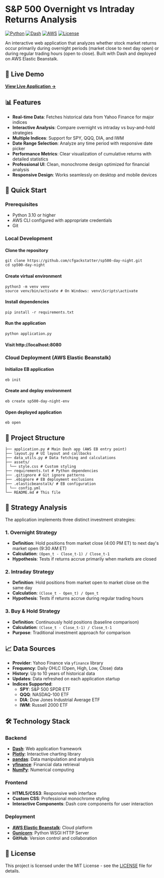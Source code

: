 # S&P 500 Overnight vs Intraday Returns Analysis

[![Python](https://img.shields.io/badge/Python-3.10+-blue.svg)](https://www.python.org/downloads/)
[![Dash](https://img.shields.io/badge/Dash-2.18+-green.svg)](https://dash.plotly.com/)
[![AWS](https://img.shields.io/badge/AWS-Elastic%20Beanstalk-orange.svg)](https://aws.amazon.com/elasticbeanstalk/)
[![License](https://img.shields.io/badge/License-MIT-yellow.svg)](LICENSE)

An interactive web application that analyzes whether stock market returns occur primarily during overnight periods (market close to next day open) or during regular trading hours (open to close). Built with Dash and deployed on AWS Elastic Beanstalk.

## 🌟 Live Demo

[**View Live Application →**](http://sp500-day-night-env.eba-muader23.us-east-1.elasticbeanstalk.com/)

## 📊 Features

- **Real-time Data**: Fetches historical data from Yahoo Finance for major indices
- **Interactive Analysis**: Compare overnight vs intraday vs buy-and-hold strategies
- **Multiple Indices**: Support for SPY, QQQ, DIA, and IWM
- **Date Range Selection**: Analyze any time period with responsive date picker
- **Performance Metrics**: Clear visualization of cumulative returns with detailed statistics
- **Professional UI**: Clean, monochrome design optimized for financial analysis
- **Responsive Design**: Works seamlessly on desktop and mobile devices

## 🚀 Quick Start

### Prerequisites

- Python 3.10 or higher
- AWS CLI configured with appropriate credentials
- Git

### Local Development

#### Clone the repository

```console
git clone https://github.com/cfgackstatter/sp500-day-night.git
cd sp500-day-night
```

#### Create virtual environment

```console
python3 -m venv venv
source venv/bin/activate # On Windows: venv\Scripts\activate
```

#### Install dependencies

```console
pip install -r requirements.txt
```

#### Run the application

```console
python application.py
```

#### Visit http://localhost:8080

### Cloud Deployment (AWS Elastic Beanstalk)

#### Initialize EB application

```console
eb init
```

#### Create and deploy environment

```console
eb create sp500-day-night-env
```

#### Open deployed application

```console
eb open
```

## 📁 Project Structure

```sp500-day-night/
├── application.py # Main Dash app (AWS EB entry point)
├── layout.py # UI layout and callbacks
├── data_utils.py # Data fetching and calculations
├── assets/
│ └── style.css # Custom styling
├── requirements.txt # Python dependencies
├── .gitignore # Git ignore patterns
├── .ebignore # EB deployment exclusions
├── .elasticbeanstalk/ # EB configuration
│ └── config.yml
└── README.md # This file
```

## 🔬 Strategy Analysis

The application implements three distinct investment strategies:

### 1. Overnight Strategy
- **Definition**: Hold positions from market close (4:00 PM ET) to next day's market open (9:30 AM ET)
- **Calculation**: `(Open_t - Close_t-1) / Close_t-1`
- **Hypothesis**: Tests if returns accrue primarily when markets are closed

### 2. Intraday Strategy  
- **Definition**: Hold positions from market open to market close on the same day
- **Calculation**: `(Close_t - Open_t) / Open_t`
- **Hypothesis**: Tests if returns accrue during regular trading hours

### 3. Buy & Hold Strategy
- **Definition**: Continuously hold positions (baseline comparison)
- **Calculation**: `(Close_t - Close_t-1) / Close_t-1`
- **Purpose**: Traditional investment approach for comparison

## 📈 Data Sources

- **Provider**: Yahoo Finance via `yfinance` library
- **Frequency**: Daily OHLC (Open, High, Low, Close) data
- **History**: Up to 10 years of historical data
- **Updates**: Data refreshed on each application startup
- **Indices Supported**:
  - **SPY**: S&P 500 SPDR ETF
  - **QQQ**: NASDAQ-100 ETF  
  - **DIA**: Dow Jones Industrial Average ETF
  - **IWM**: Russell 2000 ETF

## 🛠️ Technology Stack

### Backend
- **[Dash](https://dash.plotly.com/)**: Web application framework
- **[Plotly](https://plotly.com/python/)**: Interactive charting library
- **[pandas](https://pandas.pydata.org/)**: Data manipulation and analysis
- **[yfinance](https://github.com/ranaroussi/yfinance)**: Financial data retrieval
- **[NumPy](https://numpy.org/)**: Numerical computing

### Frontend
- **HTML5/CSS3**: Responsive web interface
- **Custom CSS**: Professional monochrome styling
- **Interactive Components**: Dash core components for user interaction

### Deployment
- **[AWS Elastic Beanstalk](https://aws.amazon.com/elasticbeanstalk/)**: Cloud platform
- **[Gunicorn](https://gunicorn.org/)**: Python WSGI HTTP Server
- **GitHub**: Version control and collaboration

## 📄 License

This project is licensed under the MIT License - see the [LICENSE](LICENSE) file for details.